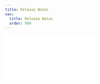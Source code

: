 ```yaml
---
title: Release Notes
nav:
  title: Release Notes
  order: 999
---
```


<embed src="../CHANGELOG.md"></embed>
